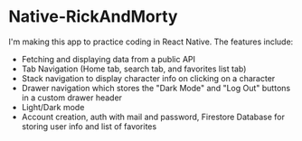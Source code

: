 # Native-RickAndMorty

I'm making this app to practice coding in React Native.
The features include:
- Fetching and displaying data from a public API
- Tab Navigation (Home tab, search tab, and favorites list tab)
- Stack navigation to display character info on clicking on a character
- Drawer navigation which stores the "Dark Mode" and "Log Out" buttons in a custom drawer header
- Light/Dark mode
- Account creation, auth with mail and password, Firestore Database for storing user info and list of favorites

